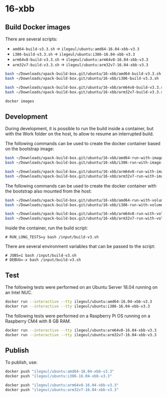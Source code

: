 
# 16-xbb

## Build Docker images

There are several scripts:

- `amd64-build-v3.3.sh` -> `ilegeul/ubuntu:amd64-16.04-xbb-v3.3`
- `i386-build-v3.3.sh` -> `ilegeul/ubuntu:i386-16.04-xbb-v3.3`
- `arm64v8-build-v3.3.sh` -> `ilegeul/ubuntu:arm64v8-16.04-xbb-v3.3`
- `arm32v7-build-v3.3.sh` -> `ilegeul/ubuntu:arm32v7-16.04-xbb-v3.3`

```sh
bash ~/Downloads/xpack-build-box.git/ubuntu/16-xbb/amd64-build-v3.3.sh
bash ~/Downloads/xpack-build-box.git/ubuntu/16-xbb/i386-build-v3.3.sh

bash ~/Downloads/xpack-build-box.git/ubuntu/16-xbb/arm64v8-build-v3.3.sh
bash ~/Downloads/xpack-build-box.git/ubuntu/16-xbb/arm32v7-build-v3.3.sh

docker images
```

## Development

During development, it is possible to run the build inside a container,
but with the Work folder on the host, to allow to resume an interrupted
build.

The following commands can be used to create the docker container
based on the bootstrap image:

```sh
bash ~/Downloads/xpack-build-box.git/ubuntu/16-xbb/amd64-run-with-image-v3.3.sh
bash ~/Downloads/xpack-build-box.git/ubuntu/16-xbb/i386-run-with-image-v3.3.sh

bash ~/Downloads/xpack-build-box.git/ubuntu/16-xbb/arm64v8-run-with-image-v3.3.sh
bash ~/Downloads/xpack-build-box.git/ubuntu/16-xbb/arm32v7-run-with-image-v3.3.sh
```

The following commands can be used to create the docker container
with the bootstrap also mounted from the host:

```sh
bash ~/Downloads/xpack-build-box.git/ubuntu/16-xbb/amd64-run-with-volume-v3.3.sh
bash ~/Downloads/xpack-build-box.git/ubuntu/16-xbb/i386-run-with-volume-v3.3.sh

bash ~/Downloads/xpack-build-box.git/ubuntu/16-xbb/arm64v8-run-with-volume-v3.3.sh
bash ~/Downloads/xpack-build-box.git/ubuntu/16-xbb/arm32v7-run-with-volume-v3.3.sh
```

Inside the container, run the build script:

```console
# RUN_LONG_TESTS=y bash /input/build-v3.sh
```

There are several environment variables that can be passed to the script:

```console
# JOBS=1 bash /input/build-v3.sh
# DEBUG=-x bash /input/build-v3.sh
```

## Test

The following tests were performed on an Ubuntu Server
18.04 running on an Intel NUC.

```sh
docker run --interactive --tty ilegeul/ubuntu:amd64-16.04-xbb-v3.3
docker run --interactive --tty ilegeul/ubuntu:i386-16.04-xbb-v3.3
```

The following tests were performed on a Raspberry Pi OS
running on a Raspberry CM4 with 8 GB RAM.

```sh
docker run --interactive --tty ilegeul/ubuntu:arm64v8-16.04-xbb-v3.3
docker run --interactive --tty ilegeul/ubuntu:arm32v7-16.04-xbb-v3.3
```

## Publish

To publish, use:

```sh
docker push "ilegeul/ubuntu:amd64-16.04-xbb-v3.3"
docker push "ilegeul/ubuntu:i386-16.04-xbb-v3.3"

docker push "ilegeul/ubuntu:arm64v8-16.04-xbb-v3.3"
docker push "ilegeul/ubuntu:arm32v7-16.04-xbb-v3.3"
```
